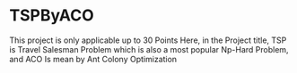 # TSPByACO
This project is only applicable up to 30 Points 
Here, in the Project title, TSP is Travel Salesman Problem which is also a most popular Np-Hard Problem, and ACO Is mean by Ant Colony Optimization 
